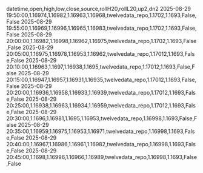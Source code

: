 datetime,open,high,low,close,source,rollH20,rollL20,up2,dn2
2025-08-29 19:50:00,1.16974,1.16982,1.16963,1.16968,twelvedata_repo,1.1702,1.1693,False,False
2025-08-29 19:55:00,1.16969,1.16996,1.16965,1.16983,twelvedata_repo,1.1702,1.1693,False,False
2025-08-29 20:00:00,1.16982,1.16998,1.16962,1.16975,twelvedata_repo,1.1702,1.1693,False,False
2025-08-29 20:05:00,1.16975,1.16978,1.16953,1.16962,twelvedata_repo,1.17012,1.1693,False,False
2025-08-29 20:10:00,1.16963,1.1697,1.16938,1.1695,twelvedata_repo,1.17012,1.1693,False,False
2025-08-29 20:15:00,1.16947,1.16957,1.16931,1.16935,twelvedata_repo,1.17012,1.1693,False,False
2025-08-29 20:20:00,1.16936,1.16958,1.16933,1.16939,twelvedata_repo,1.17012,1.1693,False,False
2025-08-29 20:25:00,1.16938,1.16963,1.16934,1.16959,twelvedata_repo,1.17012,1.1693,False,False
2025-08-29 20:30:00,1.1696,1.16981,1.1695,1.16953,twelvedata_repo,1.16998,1.1693,False,False
2025-08-29 20:35:00,1.16959,1.16975,1.16953,1.16971,twelvedata_repo,1.16998,1.1693,False,False
2025-08-29 20:40:00,1.16967,1.16986,1.16961,1.16982,twelvedata_repo,1.16998,1.1693,False,False
2025-08-29 20:45:00,1.1698,1.16996,1.16966,1.16989,twelvedata_repo,1.16998,1.1693,False,False
